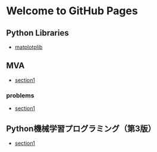 # Welcome to GitHub Pages

## Python Libraries
- [matplotplib](howto/matplotlib.html)

## MVA
- [section1](books/mva/section1_regression.html)

### problems
- [section1](books/mva/section1_problemB.html)


## Python機械学習プログラミング（第3版）
- [section1](books/pml3rd/section4.html)



